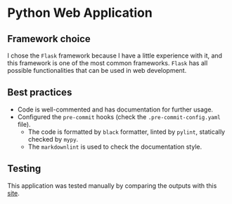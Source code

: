 # Python Web Application

## Framework choice

I chose the `Flask` framework because I have a little experience with it, and this framework is one of the most common frameworks. 
`Flask` has all possible functionalities that can be used in web development.

## Best practices

- Code is well-commented and has documentation for further usage.
- Configured the `pre-commit` hooks (check the `.pre-commit-config.yaml` file).
    - The code is formatted by `black` formatter, linted by `pylint`, statically checked by `mypy`.
    - The `markdownlint` is used to check the documentation style.

## Testing

This application was tested manually by comparing the outputs with this [site](https://time.is/Moscow).

